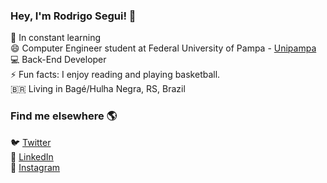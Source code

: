 
### Hey, I'm Rodrigo Segui! 👋

🔭 In constant learning <br>
😄  Computer Engineer student at Federal University of Pampa - [Unipampa](https://unipampa.edu.br/)<br>
💻 Back-End Developer<br>
⚡ Fun facts: I enjoy reading and playing basketball. <br>
🇧🇷 Living in Bagé/Hulha Negra, RS, Brazil <br>

### Find me elsewhere 🌎

🐦 [Twitter](https://twitter.com/SeguiAcosta) <br>
🚀 [LinkedIn](https://www.linkedin.com/in/rodrigoasegui/) <br>
📸 [Instagram](https://instagram.com/rodrigo_segui/) <br>
